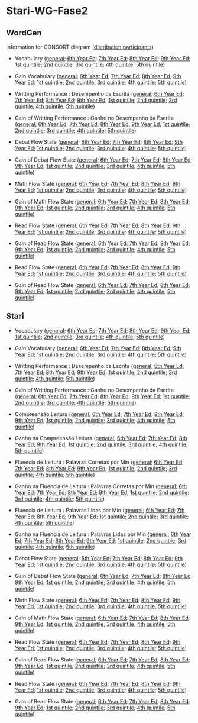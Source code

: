 # Stari-WG-Fase2

## WordGen

Information for CONSORT diagram ([distribution participants](results/wordgen-descriptive.md))

- Vocabulary ([general](results/wordgen-vocab.md); [6th Year Ed](results/wordgen-vocab-Serie-6-ano.md); [7th Year Ed](results/wordgen-vocab-Serie-7-ano.md); [8th Year Ed](results/wordgen-vocab-Serie-6-ano.md); [9th Year Ed](results/wordgen-vocab-Serie-9-ano.md); [1st quintile](results/wordgen-vocab-1st-quintile.md); [2nd quintile](results/wordgen-vocab-2nd-quintile.md); [3rd quintile](results/wordgen-vocab-3rd-quintile.md); [4th quintile](results/wordgen-vocab-4th-quintile.md); [5th quintile](results/wordgen-vocab-5th-quintile.md))
- Gain Vocabulary ([general](results/wordgen-gain.vocab-gain.md); [6th Year Ed](results/wordgen-gain.vocab-Serie-6-ano-gain.md); [7th Year Ed](results/wordgen-gain.vocab-Serie-7-ano-gain.md); [8th Year Ed](results/wordgen-gain.vocab-Serie-6-ano-gain.md); [9th Year Ed](results/wordgen-gain.vocab-Serie-9-ano-gain.md); [1st quintile](results/wordgen-gain.vocab-1st-quintile-gain.md); [2nd quintile](results/wordgen-gain.vocab-2nd-quintile-gain.md); [3rd quintile](results/wordgen-gain.vocab-3rd-quintile-gain.md); [4th quintile](results/wordgen-gain.vocab-4th-quintile-gain.md); [5th quintile](results/wordgen-gain.vocab-5th-quintile-gain.md))


- Writting Performance : Desempenho da Escrita ([general](results/wordgen-score.tde.md); [6th Year Ed](results/wordgen-score.tde-Serie-6-ano.md); [7th Year Ed](results/wordgen-score.tde-Serie-7-ano.md); [8th Year Ed](results/wordgen-score.tde-Serie-6-ano.md); [9th Year Ed](results/wordgen-score.tde-Serie-9-ano.md); [1st quintile](results/wordgen-score.tde-1st-quintile.md); [2nd quintile](results/wordgen-score.tde-2nd-quintile.md); [3rd quintile](results/wordgen-score.tde-3rd-quintile.md); [4th quintile](results/wordgen-score.tde-4th-quintile.md); [5th quintile](results/wordgen-score.tde-5th-quintile.md))
- Gain of Writting Performance : Ganho no Desempenho da Escrita ([general](results/wordgen-gain.score.tde-gain.md); [6th Year Ed](results/wordgen-gain.score.tde-Serie-6-ano-gain.md); [7th Year Ed](results/wordgen-gain.score.tde-Serie-7-ano-gain.md); [8th Year Ed](results/wordgen-gain.score.tde-Serie-6-ano-gain.md); [9th Year Ed](results/wordgen-gain.score.tde-Serie-9-ano-gain.md); [1st quintile](results/wordgen-gain.score.tde-1st-quintile-gain.md); [2nd quintile](results/wordgen-gain.score.tde-2nd-quintile-gain.md); [3rd quintile](results/wordgen-gain.score.tde-3rd-quintile-gain.md); [4th quintile](results/wordgen-gain.score.tde-4th-quintile-gain.md); [5th quintile](results/wordgen-gain.score.tde-5th-quintile-gain.md))



- Debat Flow State ([general](results/wordgen-flow.debat.md); [6th Year Ed](results/wordgen-flow.debat-Serie-6-ano.md); [7th Year Ed](results/wordgen-flow.debat-Serie-7-ano.md); [8th Year Ed](results/wordgen-flow.debat-Serie-6-ano.md); [9th Year Ed](results/wordgen-flow.debat-Serie-9-ano.md); [1st quintile](results/wordgen-flow.debat-1st-quintile.md); [2nd quintile](results/wordgen-flow.debat-2nd-quintile.md); [3rd quintile](results/wordgen-flow.debat-3rd-quintile.md); [4th quintile](results/wordgen-flow.debat-4th-quintile.md); [5th quintile](results/wordgen-flow.debat-5th-quintile.md))
- Gain of Debat Flow State ([general](results/wordgen-gain.flow.debat-gain.md); [6th Year Ed](results/wordgen-gain.flow.debat-Serie-6-ano-gain.md); [7th Year Ed](results/wordgen-gain.flow.debat-Serie-7-ano-gain.md); [8th Year Ed](results/wordgen-gain.flow.debat-Serie-6-ano-gain.md); [9th Year Ed](results/wordgen-gain.flow.debat-Serie-9-ano-gain.md); [1st quintile](results/wordgen-gain.flow.debat-1st-quintile-gain.md); [2nd quintile](results/wordgen-gain.flow.debat-2nd-quintile-gain.md); [3rd quintile](results/wordgen-gain.flow.debat-3rd-quintile-gain.md); [4th quintile](results/wordgen-gain.flow.debat-4th-quintile-gain.md); [5th quintile](results/wordgen-gain.flow.debat-5th-quintile-gain.md))


- Math Flow State ([general](results/wordgen-flow.math.md); [6th Year Ed](results/wordgen-flow.math-Serie-6-ano.md); [7th Year Ed](results/wordgen-flow.math-Serie-7-ano.md); [8th Year Ed](results/wordgen-flow.math-Serie-6-ano.md); [9th Year Ed](results/wordgen-flow.math-Serie-9-ano.md); [1st quintile](results/wordgen-flow.math-1st-quintile.md); [2nd quintile](results/wordgen-flow.math-2nd-quintile.md); [3rd quintile](results/wordgen-flow.math-3rd-quintile.md); [4th quintile](results/wordgen-flow.math-4th-quintile.md); [5th quintile](results/wordgen-flow.math-5th-quintile.md))
- Gain of Math Flow State ([general](results/wordgen-gain.flow.math-gain.md); [6th Year Ed](results/wordgen-gain.flow.math-Serie-6-ano-gain.md); [7th Year Ed](results/wordgen-gain.flow.math-Serie-7-ano-gain.md); [8th Year Ed](results/wordgen-gain.flow.math-Serie-6-ano-gain.md); [9th Year Ed](results/wordgen-gain.flow.math-Serie-9-ano-gain.md); [1st quintile](results/wordgen-gain.flow.math-1st-quintile-gain.md); [2nd quintile](results/wordgen-gain.flow.math-2nd-quintile-gain.md); [3rd quintile](results/wordgen-gain.flow.math-3rd-quintile-gain.md); [4th quintile](results/wordgen-gain.flow.math-4th-quintile-gain.md); [5th quintile](results/wordgen-gain.flow.math-5th-quintile-gain.md))


- Read Flow State ([general](results/wordgen-flow.read.md); [6th Year Ed](results/wordgen-flow.read-Serie-6-ano.md); [7th Year Ed](results/wordgen-flow.read-Serie-7-ano.md); [8th Year Ed](results/wordgen-flow.read-Serie-6-ano.md); [9th Year Ed](results/wordgen-flow.read-Serie-9-ano.md); [1st quintile](results/wordgen-flow.read-1st-quintile.md); [2nd quintile](results/wordgen-flow.read-2nd-quintile.md); [3rd quintile](results/wordgen-flow.read-3rd-quintile.md); [4th quintile](results/wordgen-flow.read-4th-quintile.md); [5th quintile](results/wordgen-flow.read-5th-quintile.md))
- Gain of Read Flow State ([general](results/wordgen-gain.flow.read-gain.md); [6th Year Ed](results/wordgen-gain.flow.read-Serie-6-ano-gain.md); [7th Year Ed](results/wordgen-gain.flow.read-Serie-7-ano-gain.md); [8th Year Ed](results/wordgen-gain.flow.read-Serie-6-ano-gain.md); [9th Year Ed](results/wordgen-gain.flow.read-Serie-9-ano-gain.md); [1st quintile](results/wordgen-gain.flow.read-1st-quintile-gain.md); [2nd quintile](results/wordgen-gain.flow.read-2nd-quintile-gain.md); [3rd quintile](results/wordgen-gain.flow.read-3rd-quintile-gain.md); [4th quintile](results/wordgen-gain.flow.read-4th-quintile-gain.md); [5th quintile](results/wordgen-gain.flow.read-5th-quintile-gain.md))


- Read Flow State ([general](results/wordgen-flow.text.md); [6th Year Ed](results/wordgen-flow.text-Serie-6-ano.md); [7th Year Ed](results/wordgen-flow.text-Serie-7-ano.md); [8th Year Ed](results/wordgen-flow.text-Serie-6-ano.md); [9th Year Ed](results/wordgen-flow.text-Serie-9-ano.md); [1st quintile](results/wordgen-flow.text-1st-quintile.md); [2nd quintile](results/wordgen-flow.text-2nd-quintile.md); [3rd quintile](results/wordgen-flow.text-3rd-quintile.md); [4th quintile](results/wordgen-flow.text-4th-quintile.md); [5th quintile](results/wordgen-flow.text-5th-quintile.md))
- Gain of Read Flow State ([general](results/wordgen-gain.flow.text-gain.md); [6th Year Ed](results/wordgen-gain.flow.text-Serie-6-ano-gain.md); [7th Year Ed](results/wordgen-gain.flow.text-Serie-7-ano-gain.md); [8th Year Ed](results/wordgen-gain.flow.text-Serie-6-ano-gain.md); [9th Year Ed](results/wordgen-gain.flow.text-Serie-9-ano-gain.md); [1st quintile](results/wordgen-gain.flow.text-1st-quintile-gain.md); [2nd quintile](results/wordgen-gain.flow.text-2nd-quintile-gain.md); [3rd quintile](results/wordgen-gain.flow.text-3rd-quintile-gain.md); [4th quintile](results/wordgen-gain.flow.text-4th-quintile-gain.md); [5th quintile](results/wordgen-gain.flow.text-5th-quintile-gain.md))




## Stari

- Vocabulary ([general](results/stari-vocab.md); [6th Year Ed](results/stari-vocab-Serie-6-ano.md); [7th Year Ed](results/stari-vocab-Serie-7-ano.md); [8th Year Ed](results/stari-vocab-Serie-6-ano.md); [9th Year Ed](results/stari-vocab-Serie-9-ano.md); [1st quintile](results/stari-vocab-1st-quintile.md); [2nd quintile](results/stari-vocab-2nd-quintile.md); [3rd quintile](results/stari-vocab-3rd-quintile.md); [4th quintile](results/stari-vocab-4th-quintile.md); [5th quintile](results/stari-vocab-5th-quintile.md))
- Gain Vocabulary ([general](results/stari-gain.vocab-gain.md); [6th Year Ed](results/stari-gain.vocab-Serie-6-ano-gain.md); [7th Year Ed](results/stari-gain.vocab-Serie-7-ano-gain.md); [8th Year Ed](results/stari-gain.vocab-Serie-6-ano-gain.md); [9th Year Ed](results/stari-gain.vocab-Serie-9-ano-gain.md); [1st quintile](results/stari-gain.vocab-1st-quintile-gain.md); [2nd quintile](results/stari-gain.vocab-2nd-quintile-gain.md); [3rd quintile](results/stari-gain.vocab-3rd-quintile-gain.md); [4th quintile](results/stari-gain.vocab-4th-quintile-gain.md); [5th quintile](results/stari-gain.vocab-5th-quintile-gain.md))


- Writting Performance : Desempenho da Escrita ([general](results/stari-score.tde.md); [6th Year Ed](results/stari-score.tde-Serie-6-ano.md); [7th Year Ed](results/stari-score.tde-Serie-7-ano.md); [8th Year Ed](results/stari-score.tde-Serie-6-ano.md); [9th Year Ed](results/stari-score.tde-Serie-9-ano.md); [1st quintile](results/stari-score.tde-1st-quintile.md); [2nd quintile](results/stari-score.tde-2nd-quintile.md); [3rd quintile](results/stari-score.tde-3rd-quintile.md); [4th quintile](results/stari-score.tde-4th-quintile.md); [5th quintile](results/stari-score.tde-5th-quintile.md))
- Gain of Writting Performance : Ganho no Desempenho da Escrita ([general](results/stari-gain.score.tde-gain.md); [6th Year Ed](results/stari-gain.score.tde-Serie-6-ano-gain.md); [7th Year Ed](results/stari-gain.score.tde-Serie-7-ano-gain.md); [8th Year Ed](results/stari-gain.score.tde-Serie-6-ano-gain.md); [9th Year Ed](results/stari-gain.score.tde-Serie-9-ano-gain.md); [1st quintile](results/stari-gain.score.tde-1st-quintile-gain.md); [2nd quintile](results/stari-gain.score.tde-2nd-quintile-gain.md); [3rd quintile](results/stari-gain.score.tde-3rd-quintile-gain.md); [4th quintile](results/stari-gain.score.tde-4th-quintile-gain.md); [5th quintile](results/stari-gain.score.tde-5th-quintile-gain.md))



- Compreensão Leitura ([general](results/stari-leitura.compreensao.md); [6th Year Ed](results/stari-leitura.compreensao-Serie-6-ano.md); [7th Year Ed](results/stari-leitura.compreensao-Serie-7-ano.md); [8th Year Ed](results/stari-leitura.compreensao-Serie-6-ano.md); [9th Year Ed](results/stari-leitura.compreensao-Serie-9-ano.md); [1st quintile](results/stari-leitura.compreensao-1st-quintile.md); [2nd quintile](results/stari-leitura.compreensao-2nd-quintile.md); [3rd quintile](results/stari-leitura.compreensao-3rd-quintile.md); [4th quintile](results/stari-leitura.compreensao-4th-quintile.md); [5th quintile](results/stari-leitura.compreensao-5th-quintile.md))
- Ganho na Compreensão Leitura ([general](results/stari-gain.leitura.compreensao-gain.md); [6th Year Ed](results/stari-gain.leitura.compreensao-Serie-6-ano-gain.md); [7th Year Ed](results/stari-gain.leitura.compreensao-Serie-7-ano-gain.md); [8th Year Ed](results/stari-gain.leitura.compreensao-Serie-6-ano-gain.md); [9th Year Ed](results/stari-gain.leitura.compreensao-Serie-9-ano-gain.md); [1st quintile](results/stari-gain.leitura.compreensao-1st-quintile-gain.md); [2nd quintile](results/stari-gain.leitura.compreensao-2nd-quintile-gain.md); [3rd quintile](results/stari-gain.leitura.compreensao-3rd-quintile-gain.md); [4th quintile](results/stari-gain.leitura.compreensao-4th-quintile-gain.md); [5th quintile](results/stari-gain.leitura.compreensao-5th-quintile-gain.md))




- Fluencia de Leitura : Palavras Corretas por Min ([general](results/stari-TFL.corretas.per.min.md); [6th Year Ed](results/stari-TFL.corretas.per.min-Serie-6-ano.md); [7th Year Ed](results/stari-TFL.corretas.per.min-Serie-7-ano.md); [8th Year Ed](results/stari-TFL.corretas.per.min-Serie-6-ano.md); [9th Year Ed](results/stari-TFL.corretas.per.min-Serie-9-ano.md); [1st quintile](results/stari-TFL.corretas.per.min-1st-quintile.md); [2nd quintile](results/stari-TFL.corretas.per.min-2nd-quintile.md); [3rd quintile](results/stari-TFL.corretas.per.min-3rd-quintile.md); [4th quintile](results/stari-TFL.corretas.per.min-4th-quintile.md); [5th quintile](results/stari-TFL.corretas.per.min-5th-quintile.md))
- Ganho na Fluencia de Leitura : Palavras Corretas por Min ([general](results/stari-gain.TFL.corretas.per.min-gain.md); [6th Year Ed](results/stari-gain.TFL.corretas.per.min-Serie-6-ano-gain.md); [7th Year Ed](results/stari-gain.TFL.corretas.per.min-Serie-7-ano-gain.md); [8th Year Ed](results/stari-gain.TFL.corretas.per.min-Serie-6-ano-gain.md); [9th Year Ed](results/stari-gain.TFL.corretas.per.min-Serie-9-ano-gain.md); [1st quintile](results/stari-gain.TFL.corretas.per.min-1st-quintile-gain.md); [2nd quintile](results/stari-gain.TFL.corretas.per.min-2nd-quintile-gain.md); [3rd quintile](results/stari-gain.TFL.corretas.per.min-3rd-quintile-gain.md); [4th quintile](results/stari-gain.TFL.corretas.per.min-4th-quintile-gain.md); [5th quintile](results/stari-gain.TFL.corretas.per.min-5th-quintile-gain.md))



- Fluencia de Leitura : Palavras Lidas por Min ([general](results/stari-TFL.lidas.per.min.md); [6th Year Ed](results/stari-TFL.lidas.per.min-Serie-6-ano.md); [7th Year Ed](results/stari-TFL.lidas.per.min-Serie-7-ano.md); [8th Year Ed](results/stari-TFL.lidas.per.min-Serie-6-ano.md); [9th Year Ed](results/stari-TFL.lidas.per.min-Serie-9-ano.md); [1st quintile](results/stari-TFL.lidas.per.min-1st-quintile.md); [2nd quintile](results/stari-TFL.lidas.per.min-2nd-quintile.md); [3rd quintile](results/stari-TFL.lidas.per.min-3rd-quintile.md); [4th quintile](results/stari-TFL.lidas.per.min-4th-quintile.md); [5th quintile](results/stari-TFL.lidas.per.min-5th-quintile.md))
- Ganho na Fluencia de Leitura : Palavras Lidas por Min ([general](results/stari-gain.TFL.lidas.per.min-gain.md); [6th Year Ed](results/stari-gain.TFL.lidas.per.min-Serie-6-ano-gain.md); [7th Year Ed](results/stari-gain.TFL.lidas.per.min-Serie-7-ano-gain.md); [8th Year Ed](results/stari-gain.TFL.lidas.per.min-Serie-6-ano-gain.md); [9th Year Ed](results/stari-gain.TFL.lidas.per.min-Serie-9-ano-gain.md); [1st quintile](results/stari-gain.TFL.lidas.per.min-1st-quintile-gain.md); [2nd quintile](results/stari-gain.TFL.lidas.per.min-2nd-quintile-gain.md); [3rd quintile](results/stari-gain.TFL.lidas.per.min-3rd-quintile-gain.md); [4th quintile](results/stari-gain.TFL.lidas.per.min-4th-quintile-gain.md); [5th quintile](results/stari-gain.TFL.lidas.per.min-5th-quintile-gain.md))








- Debat Flow State ([general](results/stari-flow.debat.md); [6th Year Ed](results/stari-flow.debat-Serie-6-ano.md); [7th Year Ed](results/stari-flow.debat-Serie-7-ano.md); [8th Year Ed](results/stari-flow.debat-Serie-6-ano.md); [9th Year Ed](results/stari-flow.debat-Serie-9-ano.md); [1st quintile](results/stari-flow.debat-1st-quintile.md); [2nd quintile](results/stari-flow.debat-2nd-quintile.md); [3rd quintile](results/stari-flow.debat-3rd-quintile.md); [4th quintile](results/stari-flow.debat-4th-quintile.md); [5th quintile](results/stari-flow.debat-5th-quintile.md))
- Gain of Debat Flow State ([general](results/stari-gain.flow.debat-gain.md); [6th Year Ed](results/stari-gain.flow.debat-Serie-6-ano-gain.md); [7th Year Ed](results/stari-gain.flow.debat-Serie-7-ano-gain.md); [8th Year Ed](results/stari-gain.flow.debat-Serie-6-ano-gain.md); [9th Year Ed](results/stari-gain.flow.debat-Serie-9-ano-gain.md); [1st quintile](results/stari-gain.flow.debat-1st-quintile-gain.md); [2nd quintile](results/stari-gain.flow.debat-2nd-quintile-gain.md); [3rd quintile](results/stari-gain.flow.debat-3rd-quintile-gain.md); [4th quintile](results/stari-gain.flow.debat-4th-quintile-gain.md); [5th quintile](results/stari-gain.flow.debat-5th-quintile-gain.md))


- Math Flow State ([general](results/stari-flow.math.md); [6th Year Ed](results/stari-flow.math-Serie-6-ano.md); [7th Year Ed](results/stari-flow.math-Serie-7-ano.md); [8th Year Ed](results/stari-flow.math-Serie-6-ano.md); [9th Year Ed](results/stari-flow.math-Serie-9-ano.md); [1st quintile](results/stari-flow.math-1st-quintile.md); [2nd quintile](results/stari-flow.math-2nd-quintile.md); [3rd quintile](results/stari-flow.math-3rd-quintile.md); [4th quintile](results/stari-flow.math-4th-quintile.md); [5th quintile](results/stari-flow.math-5th-quintile.md))
- Gain of Math Flow State ([general](results/stari-gain.flow.math-gain.md); [6th Year Ed](results/stari-gain.flow.math-Serie-6-ano-gain.md); [7th Year Ed](results/stari-gain.flow.math-Serie-7-ano-gain.md); [8th Year Ed](results/stari-gain.flow.math-Serie-6-ano-gain.md); [9th Year Ed](results/stari-gain.flow.math-Serie-9-ano-gain.md); [1st quintile](results/stari-gain.flow.math-1st-quintile-gain.md); [2nd quintile](results/stari-gain.flow.math-2nd-quintile-gain.md); [3rd quintile](results/stari-gain.flow.math-3rd-quintile-gain.md); [4th quintile](results/stari-gain.flow.math-4th-quintile-gain.md); [5th quintile](results/stari-gain.flow.math-5th-quintile-gain.md))


- Read Flow State ([general](results/stari-flow.read.md); [6th Year Ed](results/stari-flow.read-Serie-6-ano.md); [7th Year Ed](results/stari-flow.read-Serie-7-ano.md); [8th Year Ed](results/stari-flow.read-Serie-6-ano.md); [9th Year Ed](results/stari-flow.read-Serie-9-ano.md); [1st quintile](results/stari-flow.read-1st-quintile.md); [2nd quintile](results/stari-flow.read-2nd-quintile.md); [3rd quintile](results/stari-flow.read-3rd-quintile.md); [4th quintile](results/stari-flow.read-4th-quintile.md); [5th quintile](results/stari-flow.read-5th-quintile.md))
- Gain of Read Flow State ([general](results/stari-gain.flow.read-gain.md); [6th Year Ed](results/stari-gain.flow.read-Serie-6-ano-gain.md); [7th Year Ed](results/stari-gain.flow.read-Serie-7-ano-gain.md); [8th Year Ed](results/stari-gain.flow.read-Serie-6-ano-gain.md); [9th Year Ed](results/stari-gain.flow.read-Serie-9-ano-gain.md); [1st quintile](results/stari-gain.flow.read-1st-quintile-gain.md); [2nd quintile](results/stari-gain.flow.read-2nd-quintile-gain.md); [3rd quintile](results/stari-gain.flow.read-3rd-quintile-gain.md); [4th quintile](results/stari-gain.flow.read-4th-quintile-gain.md); [5th quintile](results/stari-gain.flow.read-5th-quintile-gain.md))


- Read Flow State ([general](results/stari-flow.text.md); [6th Year Ed](results/stari-flow.text-Serie-6-ano.md); [7th Year Ed](results/stari-flow.text-Serie-7-ano.md); [8th Year Ed](results/stari-flow.text-Serie-6-ano.md); [9th Year Ed](results/stari-flow.text-Serie-9-ano.md); [1st quintile](results/stari-flow.text-1st-quintile.md); [2nd quintile](results/stari-flow.text-2nd-quintile.md); [3rd quintile](results/stari-flow.text-3rd-quintile.md); [4th quintile](results/stari-flow.text-4th-quintile.md); [5th quintile](results/stari-flow.text-5th-quintile.md))
- Gain of Read Flow State ([general](results/stari-gain.flow.text-gain.md); [6th Year Ed](results/stari-gain.flow.text-Serie-6-ano-gain.md); [7th Year Ed](results/stari-gain.flow.text-Serie-7-ano-gain.md); [8th Year Ed](results/stari-gain.flow.text-Serie-6-ano-gain.md); [9th Year Ed](results/stari-gain.flow.text-Serie-9-ano-gain.md); [1st quintile](results/stari-gain.flow.text-1st-quintile-gain.md); [2nd quintile](results/stari-gain.flow.text-2nd-quintile-gain.md); [3rd quintile](results/stari-gain.flow.text-3rd-quintile-gain.md); [4th quintile](results/stari-gain.flow.text-4th-quintile-gain.md); [5th quintile](results/stari-gain.flow.text-5th-quintile-gain.md))


